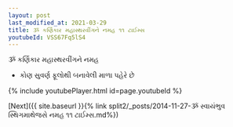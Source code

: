 ```yaml
---
layout: post
last_modified_at: 2021-03-29
title: ૐ કર્ણિકાર મહાસ્થરવીંગને નમહ ૧૧ ટાઈમ્સ
youtubeId: VSS67Fq5lS4
---
```

 
 
 ૐ કર્ણિકાર મહાસ્થરવીંગને નમહ  
 
 -  કોણ સુવર્ણ ફૂલોથી બનાવેલી માળા પહેરે છે 
 
  
 
  
 
 
 
 
 
 


{% include youtubePlayer.html id=page.youtubeId %}
 
[Next]({{ site.baseurl }}{% link  split2/_posts/2014-11-27-ૐ સ્વાયંભુવ સ્થિગમાથેજસે નમહ ૧૧ ટાઈમ્સ.md%})
 
